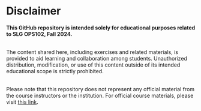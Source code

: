 # Disclaimer
**This GitHub repository is intended solely for educational purposes related to SLG OPS102, Fall 2024.** <br><br>

The content shared here, including exercises and related materials, is provided to aid learning and collaboration among students. 
Unauthorized distribution, modification, or use of this content outside of its intended educational scope is strictly prohibited. <br><br>

Please note that this repository does not represent any official material from the course instructors or the institution.
For official course materials, please visit <a href="http://15.223.64.81/doku.php?id=ops102:start" target="_blank">this link</a>.
